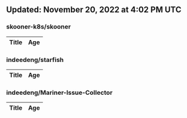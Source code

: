 ## Updated: November 20, 2022 at 4:02 PM UTC


### skooner-k8s/skooner
|**Title**|**Age**|
|:----|:----|


### indeedeng/starfish
|**Title**|**Age**|
|:----|:----|


### indeedeng/Mariner-Issue-Collector
|**Title**|**Age**|
|:----|:----|